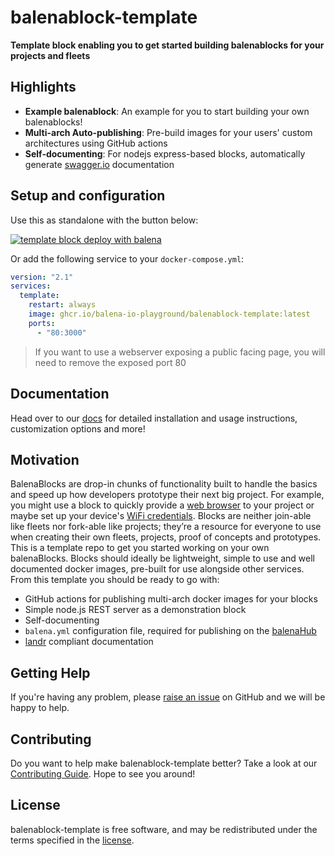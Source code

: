# balenablock-template

**Template block enabling you to get started building balenablocks for your projects and fleets**

## Highlights

- **Example balenablock**: An example for you to start building your own balenablocks!
- **Multi-arch Auto-publishing**: Pre-build images for your users' custom architectures using GitHub actions
- **Self-documenting**: For nodejs express-based blocks, automatically generate [swagger.io](https://swagger.io/) documentation

## Setup and configuration

Use this as standalone with the button below:

[![template block deploy with balena](https://balena.io/deploy.svg)](https://dashboard.balena-cloud.com/deploy?repoUrl=https://github.com/balenablocks/template)

Or add the following service to your `docker-compose.yml`:

```yaml
version: "2.1"
services:
  template:
    restart: always
    image: ghcr.io/balena-io-playground/balenablock-template:latest
    ports:
      - "80:3000"
```

> If you want to use a webserver exposing a public facing page, you will need to remove the exposed port 80

## Documentation

Head over to our [docs](https://balenablocks.io/template/docs/) for detailed installation and usage instructions, customization options and more!

## Motivation

BalenaBlocks are drop-in chunks of functionality built to handle the basics and speed up how developers prototype their next big project.
For example, you might use a block to quickly provide a [web browser](https://github.com/balenablocks/browser) to your project or maybe set up your device's [WiFi credentials](https://github.com/balenablocks/wifi-connect).
Blocks are neither join-able like fleets nor fork-able like projects; they’re a resource for everyone to use when creating their own fleets, projects, proof of concepts and prototypes.
This is a template repo to get you started working on your own balenaBlocks.
Blocks should ideally be lightweight, simple to use and well documented docker images, pre-built for use alongside other services.
From this template you should be ready to go with:

- GitHub actions for publishing multi-arch docker images for your blocks
- Simple node.js REST server as a demonstration block
- Self-documenting
- `balena.yml` configuration file, required for publishing on the [balenaHub](hub.balena.io)
- [landr](https://github.com/product-os/landr) compliant documentation

## Getting Help

If you're having any problem, please [raise an issue](https://github.com/balenablocks/template/issues/new) on GitHub and we will be happy to help.

## Contributing

Do you want to help make balenablock-template better? Take a look at our [Contributing Guide](https://balenablocks.io/template/contributing). Hope to see you around!

## License

balenablock-template is free software, and may be redistributed under the terms specified in the [license](https://github.com/balenablockstemplate/blob/master/LICENSE).

